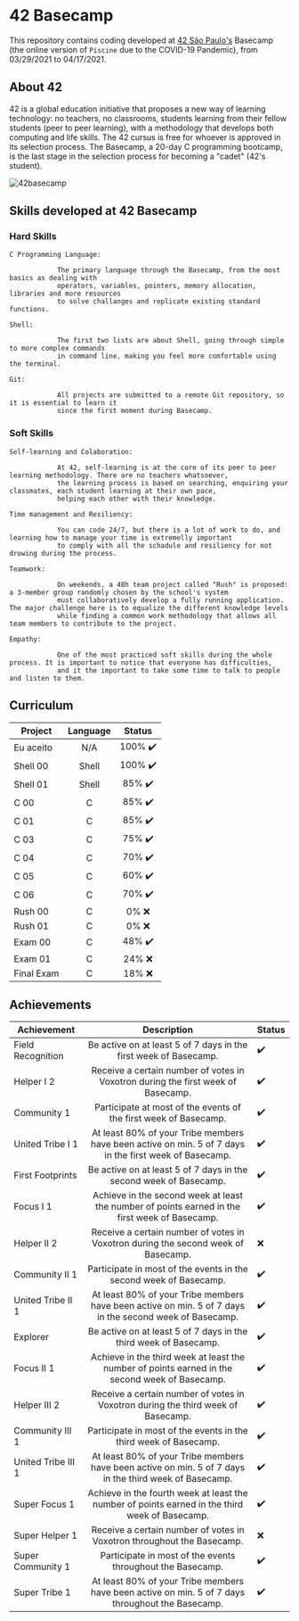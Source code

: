 # 42 Basecamp

This repository contains coding developed at [42 São Paulo's](https://www.42sp.org.br/) Basecamp (the online version of `Piscine` due to the COVID-19 Pandemic), from 03/29/2021 to 04/17/2021.

## About 42

42 is a global education initiative that proposes a new way of learning technology: no teachers, no classrooms, students learning from their fellow students (peer to peer learning), with a methodology that develops both computing and life skills. The 42 cursus is free for whoever is approved in its selection process. The Basecamp, a 20-day C programming bootcamp, is the last stage in the selection process for becoming a "cadet" (42's student).

![42basecamp](https://user-images.githubusercontent.com/72752848/116312260-973ee280-a782-11eb-965d-82811bde546a.png)

## Skills developed at 42 Basecamp

### Hard Skills

    C Programming Language:
    
                The primary language through the Basecamp, from the most basics as dealing with 
                operators, variables, pointers, memory allocation, libraries and more resources 
                to solve challanges and replicate existing standard functions.

    Shell:          
    
                The first two lists are about Shell, going through simple to more complex commands 
                in command line, making you feel more comfortable using the terminal.

    Git:
    
                All projects are submitted to a remote Git repository, so it is essential to learn it 
                since the first moment during Basecamp.

### Soft Skills

    Self-learning and Colaboration:
    
                At 42, self-learning is at the core of its peer to peer learning methodology. There are no teachers whatsoever, 
                the learning process is based on searching, enquiring your classmates, each student learning at their own pace, 
                helping each other with their knowledge.

    Time management and Resiliency:
    
                You can code 24/7, but there is a lot of work to do, and learning how to manage your time is extremelly important 
                to comply with all the schadule and resiliency for not drowing during the process.
    
    Teamwork: 
    
                On weekends, a 48h team project called "Rush" is proposed: a 3-member group randomly chosen by the school's system 
                must collaboratively develop a fully running application. The major challenge here is to equalize the different knowledge levels 
                while finding a common work methodology that allows all team members to contribute to the project.

    Empathy: 
    
                One of the most practiced soft skills during the whole process. It is important to notice that everyone has difficulties, 
                and it the important to take some time to talk to people and listen to them.

## Curriculum

|  Project   | Language | Status |
|------------|:-------:|:--------:|
| Eu aceito  | N/A   | 100% ✔️ |
| Shell 00   | Shell | 100% ✔️ |
| Shell 01   | Shell | 85%  ✔️ |
| C 00       | C     | 85%  ✔️ |
| C 01       | C     | 85%  ✔️ |
| C 03       | C     | 75%  ✔️ |
| C 04       | C     | 70%  ✔️ |
| C 05       | C     | 60%  ✔️ |
| C 06       | C     | 70%  ✔️ |
| Rush 00    | C     | 0%   ❌|
| Rush 01    | C     | 0%   ❌|
| Exam 00    | C     | 48%  ✔️ |
| Exam 01    | C     | 24%  ❌|
| Final Exam | C     | 18%  ❌|

## Achievements

|  Achievement  | Description | Status 
|------------|:-------:|:---------------|
| Field Recognition | Be active on at least 5 of 7 days in the first week of Basecamp. | ✔️ |
| Helper I 2 | Receive a certain number of votes in Voxotron during the first week of Basecamp. | ✔️ |
| Community 1 | Participate at most of the events of the first week of Basecamp. | ✔️ |
| United Tribe I 1 | At least 80% of your Tribe members have been active on min. 5 of 7 days in the first week of Basecamp. | ✔️ | 
| First Footprints | Be active on at least 5 of 7 days in the second week of Basecamp. | ✔️ |
| Focus I 1 | Achieve in the second week at least the number of points earned in the first week of Basecamp. | ✔️ |
| Helper II 2 | Receive a certain number of votes in Voxotron during the second week of Basecamp. | ❌ |
| Community II 1 | Participate in most of the events in the second week of Basecamp. | ✔️ |
| United Tribe II 1 | At least 80% of your Tribe members have been active on min. 5 of 7 days in the second week of Basecamp. | ✔️ |
| Explorer | Be active on at least 5 of 7 days in the third week of Basecamp. | ✔️ |
| Focus II 1 | Achieve in the third week at least the number of points earned in the second week of Basecamp. | ✔️ |
| Helper III 2 | Receive a certain number of votes in Voxotron during the third week of Basecamp. | ✔️ |
| Community III 1 | Participate in most of the events in the third week of Basecamp. | ✔️ |
| United Tribe III 1 | At least 80% of your Tribe members have been active on min. 5 of 7 days in the third week of Basecamp. | ✔️ |
| Super Focus 1 |Achieve in the fourth week at least the number of points earned in the third week of Basecamp. | ✔️ |
| Super Helper 1 | Receive a certain number of votes in Voxotron throughout the Basecamp. | ❌ |
| Super Community 1 | Participate in most of the events throughout the Basecamp. | ✔️ |
| Super Tribe 1 | At least 80% of your Tribe members have been active on min. 5 of 7 days throughout the Basecamp. |✔️ |
